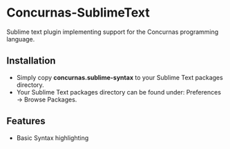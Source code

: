 # Concurnas-SublimeText
Sublime text plugin implementing support for the Concurnas programming language.

## Installation
 - Simply copy **concurnas.sublime-syntax** to your Sublime Text packages directory.
 - Your Sublime Text packages directory can be found under: Preferences -> Browse Packages.

## Features
- Basic Syntax highlighting
